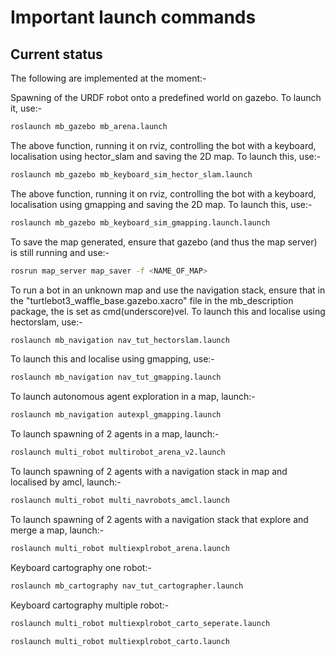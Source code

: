 # Important launch commands

## Current status
The following are implemented at the moment:-

Spawning of the URDF robot onto a predefined world on gazebo. To launch it, use:-
```bash
roslaunch mb_gazebo mb_arena.launch
```

The above function, running it on rviz, controlling the bot with a keyboard, localisation using hector_slam and saving the 2D map. To launch this, use:- 
```bash
roslaunch mb_gazebo mb_keyboard_sim_hector_slam.launch
``` 

The above function, running it on rviz, controlling the bot with a keyboard, localisation using gmapping and saving the 2D map. To launch this, use:- 
```bash
roslaunch mb_gazebo mb_keyboard_sim_gmapping.launch.launch
```

To save the map generated, ensure that gazebo (and thus the map server) is still running and use:-
```bash
rosrun map_server map_saver -f <NAME_OF_MAP>
```

To run a bot in an unknown map and use the navigation stack, ensure that in the "turtlebot3_waffle_base.gazebo.xacro" file in the mb_description package, the <commandTopic> is set as cmd(underscore)vel. To launch this and localise using hectorslam, use:-
```bash 
roslaunch mb_navigation nav_tut_hectorslam.launch
```

To launch this and localise using gmapping, use:-
```bash 
roslaunch mb_navigation nav_tut_gmapping.launch
```

To launch autonomous agent exploration in a map, launch:- 
```bash
roslaunch mb_navigation autexpl_gmapping.launch
```

To launch spawning of 2 agents in a map, launch:- 
```bash
roslaunch multi_robot multirobot_arena_v2.launch
```

To launch spawning of 2 agents with a navigation stack in map and localised by amcl, launch:- 
```bash
roslaunch multi_robot multi_navrobots_amcl.launch
```

To launch spawning of 2 agents with a navigation stack that explore and merge a map, launch:- 
```bash
roslaunch multi_robot multiexplrobot_arena.launch
```

Keyboard cartography one robot:- 
```bash
roslaunch mb_cartography nav_tut_cartographer.launch
```

Keyboard cartography multiple robot:- 
```bash
roslaunch multi_robot multiexplrobot_carto_seperate.launch
```
```bash
roslaunch multi_robot multiexplrobot_carto.launch
```



